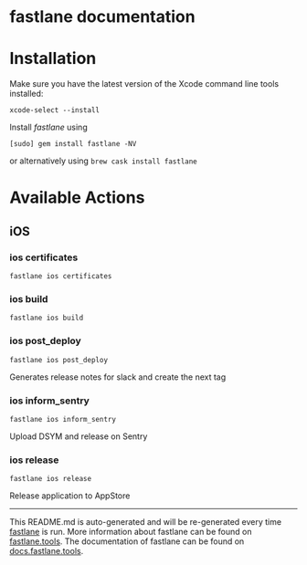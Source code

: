 fastlane documentation
================
# Installation

Make sure you have the latest version of the Xcode command line tools installed:

```
xcode-select --install
```

Install _fastlane_ using
```
[sudo] gem install fastlane -NV
```
or alternatively using `brew cask install fastlane`

# Available Actions
## iOS
### ios certificates
```
fastlane ios certificates
```

### ios build
```
fastlane ios build
```

### ios post_deploy
```
fastlane ios post_deploy
```
Generates release notes for slack and create the next tag
### ios inform_sentry
```
fastlane ios inform_sentry
```
Upload DSYM and release on Sentry
### ios release
```
fastlane ios release
```
Release application to AppStore

----

This README.md is auto-generated and will be re-generated every time [fastlane](https://fastlane.tools) is run.
More information about fastlane can be found on [fastlane.tools](https://fastlane.tools).
The documentation of fastlane can be found on [docs.fastlane.tools](https://docs.fastlane.tools).
